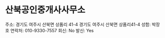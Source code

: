 # 산북공인중개사사무소

주소: 경기도 여주시 산북면 상품리 41-4 경기도 여주시 산북면 상품리41-4
성함: 박장호
연락처: 010-9330-7557
회신: No
발신: Yes
